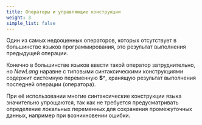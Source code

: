 ```yaml
---
title: Операторы и управляющие конструкции
weight: 3
simple_list: false
---
```


Один из самых недооценных операторов, которых отсутствует в большинстве языков программирования, это результат выполнения предыдущей операции.

Конечно в большинстве языков ввести такой оператор затруднительно, но *NewLang* наравне с типовыми синтаксическими конструкциями содержит
системную переменную **$^**, хранящую результат выполнения последней операции (оператора).

При её использовании многие синтаксические конструкции языка значительно упрощаются, так как не требуется предусматривать определение 
локальных переменных для сохранения промежуточных данных, например при возникновении ошибки.